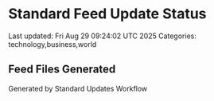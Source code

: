 # Standard Feed Update Status
Last updated: Fri Aug 29 09:24:02 UTC 2025
Categories: technology,business,world

## Feed Files Generated

Generated by Standard Updates Workflow
